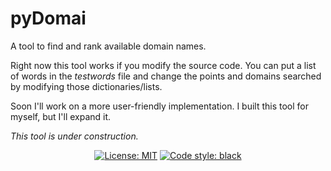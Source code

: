 # pyDomai
A tool to find and rank available domain names.

Right now this tool works if you modify the source code. You can put a list of words in the *testwords* file and change the points and domains searched by modifying those dictionaries/lists.

Soon I'll work on a more user-friendly implementation. I built this tool for myself, but I'll expand it.

*This tool is under construction.*

<p align="center">
<a href="https://github.com/AmandaGouveia/pyDomai/blob/master/LICENSE"><img alt="License: MIT" src="https://black.readthedocs.io/en/stable/_static/license.svg"></a>
<a href="https://github.com/ambv/black"><img alt="Code style: black" src="https://img.shields.io/badge/code%20style-black-000000.svg"></a>
</p>